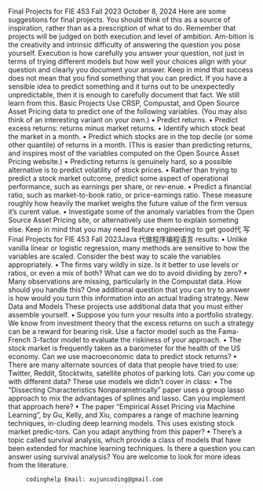 Final Projects for FIE 453 Fall 2023 October 8, 2024 Here are some suggestions for final projects. You should think of this as a source of inspiration, rather than as a prescription of what to do. Remember that projects will be judged on both execution and level of ambition. Am-bition is the creativity and intrinsic difficulty of answering the question you pose yourself. Execution is how carefully you answer your question, not just in terms of trying different models but how well your choices align with your question and clearly you document your answer. Keep in mind that success does not mean that you find something that you can predict. If you have a sensible idea to predict something and it turns out to be unexpectedly unpredictable, then it is enough to carefully document that fact. We still learn from this. Basic Projects Use CRSP, Compustat, and Open Source Asset Pricing data to predict one of the following variables. (You may also think of an interesting variant on your own.) • Predict returns. • Predict excess returns: returns minus market returns. • Identify which stock beat the market in a month. • Predict which stocks are in the top decile (or some other quantile) of returns in a month. (This is easier than predicting returns, and inspires most of the variables computed on the Open Source Asset Pricing website.) • Predicting returns is genuinely hard, so a possible alternative is to predict volatility of stock prices. • Rather than trying to predict a stock market outcome, predict some aspect of operational performance, such as earnings per share, or rev-enue. • Predict a financial ratio, such as market-to-book ratio, or price-earnings ratio. These measure roughly how heavily the market weighs the future value of the firm versus it’s curent value. • Investigate some of the anomaly variables from the Open Source Asset Pricing site, or alternatively use them to explain someting else. Keep in mind that you may need feature engineering to get good代 写Final Projects for FIE 453 Fall 2023Java 代做程序编程语言 results: • Unlike vanilla linear or logistic regression, many methods are sensitive to how the variables are scaled. Consider the best way to scale the variables appropriately. • The firms vary wildly in size. Is it better to use levels or ratios, or even a mix of both? What can we do to avoid dividing by zero? • Many observations are missing, particularly in the Compustat data. How should you handle this? One additional question that you can try to answer is how would you turn this information into an actual trading strategy. New Data and Models These projects use additional data that you must either assemble yourself. • Suppose you turn your results into a portfolio strategy. We know from investment theory that the excess returns on such a strategy can be a reward for bearing risk. Use a factor model such as the Fama-French 3-factor model to evaluate the riskiness of your approach. • The stock market is frequently taken as a barometer for the health of the US economy. Can we use macroeconomic data to predict stock returns? • There are many alternate sources of data that people have tried to use: Twitter, Reddit, Stocktwits, satellite photos of parking lots. Can you come up with different data? These use models we didn’t cover in class: • The “Dissecting Characteristics Nonparametrically” paper uses a group lasso approach to mix the advantages of splines and lasso. Can you implement that approach here? • The paper “Empirical Asset Pricing via Machine Learning”, by Gu, Kelly, and Xiu, compares a range of machine learning techniques, in-cluding deep learning models. This uses existing stock market predic-tors. Can you adapt anything from this paper? • There’s a topic called survival analysis, which provide a class of models that have been extended for machine learning techniques. Is there a question you can answer using survival analysis? You are welcome to look for more ideas from the literature.

         codinghelp Email: xujuncoding@gmail.com
